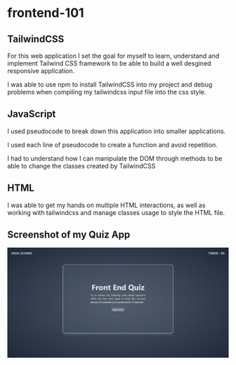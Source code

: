 # frontend-101

## TailwindCSS

For this web application I set the goal for myself to learn, understand and implement Tailwind CSS framework to be able to build a well desgined responsive application.

I was able to use npm to install TailwindCSS into my project and debug problems when compiling my tailwindcss input file into the css style.

## JavaScript

I used pseudocode to break down this application into smaller applications.

I used each line of pseudocode to create a function and avoid repetition.

I had to understand how I can manipulate the DOM through methods to be able to change the classes created by TailwindCSS

## HTML

I was able to get my hands on multiple HTML interactions, as well as working with tailwindcss and manage classes usage to style the HTML file.

## Screenshot of my Quiz App

![Web Quiz page](./docs/imgs/SS01.png)
